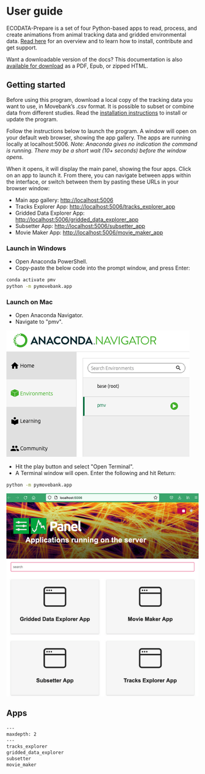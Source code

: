 # User guide

ECODATA-Prepare is a set of four Python-based apps to read, process, and create animations from animal tracking data and gridded environmental data. [Read here](../index) for an overview and to learn how to install, contribute and get support.

Want a downloadable version of the docs? This documentation is also [available for download](https://readthedocs.org/projects/ecodata-apps/downloads/) as a PDF, Epub, or zipped HTML.

## Getting started

Before using this program, download a local copy of the tracking data you want to use, in Movebank’s .csv format. It is possible to subset or combine data from different studies. Read the [installation instructions](../installation) to install or update the program.

Follow the instructions below to launch the program. A window will open on your default web browser, showing the app gallery. The apps are running locally at localhost:5006. *Note: Anaconda gives no indication the command is running. There may be a short wait (10+ seconds) before the window opens.*

When it opens, it will display the main panel, showing the four apps. Click on an app to launch it. From there, you can navigate between apps within the interface, or switch between them by pasting these URLs in your browser window:

* Main app gallery: <http://localhost:5006>
* Tracks Explorer App: <http://localhost:5006/tracks_explorer_app>
* Gridded Data Explorer App: <http://localhost:5006/gridded_data_explorer_app>
* Subsetter App: <http://localhost:5006/subsetter_app>
* Movie Maker App: <http://localhost:5006/movie_maker_app>

### Launch in Windows

- Open Anaconda PowerShell.
- Copy-paste the below code into the prompt window, and press Enter:

```bash
conda activate pmv
python -m pymovebank.app
```

### Launch on Mac

- Open Anaconda Navigator.
- Navigate to "pmv".

![anaconda_navigator](../images/anaconda_navigator.png)

- Hit the play button and select "Open Terminal".
- A Terminal window will open. Enter the following and hit Return:

```bash
python -m pymovebank.app
```

![ecodata-prepare_panel](../images/ecodata-prepare_panel.png)

## Apps
```{toctree}
---
maxdepth: 2
---
tracks_explorer
gridded_data_explorer
subsetter
movie_maker

```